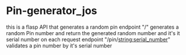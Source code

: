 # Pin-generator_jos
this is a flasp API that generates a random pin
endpoint "/" generates a random Pin number and return the generated random number and it's it serial number on each request
endpoint "/pin/<string:serial_number>" validates a pin number by it's serial number
